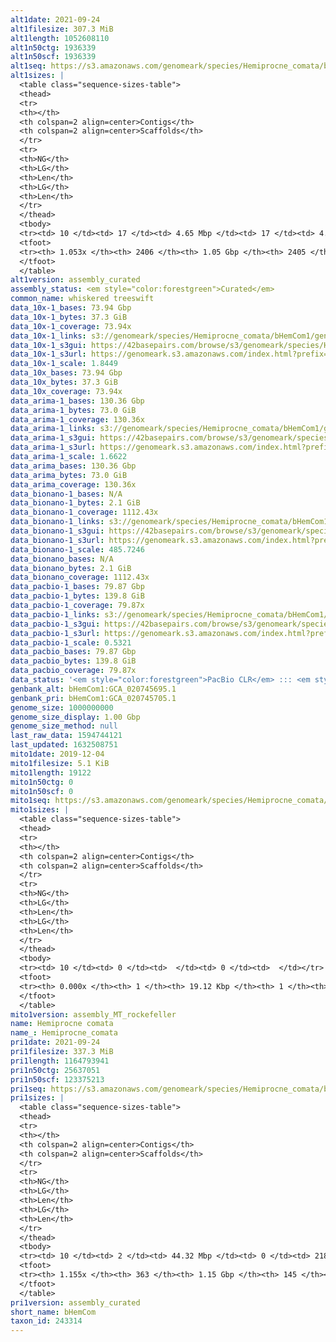 ```yaml
---
alt1date: 2021-09-24
alt1filesize: 307.3 MiB
alt1length: 1052608110
alt1n50ctg: 1936339
alt1n50scf: 1936339
alt1seq: https://s3.amazonaws.com/genomeark/species/Hemiprocne_comata/bHemCom1/assembly_curated/bHemCom1.alt.cur.20210924.fasta.gz
alt1sizes: |
  <table class="sequence-sizes-table">
  <thead>
  <tr>
  <th></th>
  <th colspan=2 align=center>Contigs</th>
  <th colspan=2 align=center>Scaffolds</th>
  </tr>
  <tr>
  <th>NG</th>
  <th>LG</th>
  <th>Len</th>
  <th>LG</th>
  <th>Len</th>
  </tr>
  </thead>
  <tbody>
  <tr><td> 10 </td><td> 17 </td><td> 4.65 Mbp </td><td> 17 </td><td> 4.65 Mbp </td></tr>  <tr><td> 20 </td><td> 41 </td><td> 3.69 Mbp </td><td> 41 </td><td> 3.69 Mbp </td></tr>  <tr><td> 30 </td><td> 72 </td><td> 2.98 Mbp </td><td> 72 </td><td> 2.98 Mbp </td></tr>  <tr><td> 40 </td><td> 108 </td><td> 2.51 Mbp </td><td> 108 </td><td> 2.51 Mbp </td></tr>  <tr style="background-color:#cccccc;"><td> 50 </td><td> 154 </td><td> 1.94 Mbp </td><td> 154 </td><td> 1.94 Mbp </td></tr>  <tr><td> 60 </td><td> 213 </td><td> 1.50 Mbp </td><td> 213 </td><td> 1.50 Mbp </td></tr>  <tr><td> 70 </td><td> 289 </td><td> 1.17 Mbp </td><td> 289 </td><td> 1.17 Mbp </td></tr>  <tr><td> 80 </td><td> 388 </td><td> 0.87 Mbp </td><td> 388 </td><td> 0.87 Mbp </td></tr>  <tr><td> 90 </td><td> 546 </td><td> 474.16 Kbp </td><td> 546 </td><td> 474.16 Kbp </td></tr>  <tr><td> 100 </td><td> 959 </td><td> 98.59 Kbp </td><td> 959 </td><td> 98.59 Kbp </td></tr>  </tbody>
  <tfoot>
  <tr><th> 1.053x </th><th> 2406 </th><th> 1.05 Gbp </th><th> 2405 </th><th> 1.05 Gbp </th></tr>
  </tfoot>
  </table>
alt1version: assembly_curated
assembly_status: <em style="color:forestgreen">Curated</em>
common_name: whiskered treeswift
data_10x-1_bases: 73.94 Gbp
data_10x-1_bytes: 37.3 GiB
data_10x-1_coverage: 73.94x
data_10x-1_links: s3://genomeark/species/Hemiprocne_comata/bHemCom1/genomic_data/10x/<br>
data_10x-1_s3gui: https://42basepairs.com/browse/s3/genomeark/species/Hemiprocne_comata/bHemCom1/genomic_data/10x/
data_10x-1_s3url: https://genomeark.s3.amazonaws.com/index.html?prefix=species/Hemiprocne_comata/bHemCom1/genomic_data/10x/
data_10x-1_scale: 1.8449
data_10x_bases: 73.94 Gbp
data_10x_bytes: 37.3 GiB
data_10x_coverage: 73.94x
data_arima-1_bases: 130.36 Gbp
data_arima-1_bytes: 73.0 GiB
data_arima-1_coverage: 130.36x
data_arima-1_links: s3://genomeark/species/Hemiprocne_comata/bHemCom1/genomic_data/arima/<br>
data_arima-1_s3gui: https://42basepairs.com/browse/s3/genomeark/species/Hemiprocne_comata/bHemCom1/genomic_data/arima/
data_arima-1_s3url: https://genomeark.s3.amazonaws.com/index.html?prefix=species/Hemiprocne_comata/bHemCom1/genomic_data/arima/
data_arima-1_scale: 1.6622
data_arima_bases: 130.36 Gbp
data_arima_bytes: 73.0 GiB
data_arima_coverage: 130.36x
data_bionano-1_bases: N/A
data_bionano-1_bytes: 2.1 GiB
data_bionano-1_coverage: 1112.43x
data_bionano-1_links: s3://genomeark/species/Hemiprocne_comata/bHemCom1/genomic_data/bionano/<br>
data_bionano-1_s3gui: https://42basepairs.com/browse/s3/genomeark/species/Hemiprocne_comata/bHemCom1/genomic_data/bionano/
data_bionano-1_s3url: https://genomeark.s3.amazonaws.com/index.html?prefix=species/Hemiprocne_comata/bHemCom1/genomic_data/bionano/
data_bionano-1_scale: 485.7246
data_bionano_bases: N/A
data_bionano_bytes: 2.1 GiB
data_bionano_coverage: 1112.43x
data_pacbio-1_bases: 79.87 Gbp
data_pacbio-1_bytes: 139.8 GiB
data_pacbio-1_coverage: 79.87x
data_pacbio-1_links: s3://genomeark/species/Hemiprocne_comata/bHemCom1/genomic_data/pacbio/<br>
data_pacbio-1_s3gui: https://42basepairs.com/browse/s3/genomeark/species/Hemiprocne_comata/bHemCom1/genomic_data/pacbio/
data_pacbio-1_s3url: https://genomeark.s3.amazonaws.com/index.html?prefix=species/Hemiprocne_comata/bHemCom1/genomic_data/pacbio/
data_pacbio-1_scale: 0.5321
data_pacbio_bases: 79.87 Gbp
data_pacbio_bytes: 139.8 GiB
data_pacbio_coverage: 79.87x
data_status: '<em style="color:forestgreen">PacBio CLR</em> ::: <em style="color:forestgreen">10x</em> ::: <em style="color:forestgreen">Arima</em>'
genbank_alt: bHemCom1:GCA_020745695.1
genbank_pri: bHemCom1:GCA_020745705.1
genome_size: 1000000000
genome_size_display: 1.00 Gbp
genome_size_method: null
last_raw_data: 1594744121
last_updated: 1632508751
mito1date: 2019-12-04
mito1filesize: 5.1 KiB
mito1length: 19122
mito1n50ctg: 0
mito1n50scf: 0
mito1seq: https://s3.amazonaws.com/genomeark/species/Hemiprocne_comata/bHemCom1/assembly_MT_rockefeller/bHemCom1.MT.20191204.fasta.gz
mito1sizes: |
  <table class="sequence-sizes-table">
  <thead>
  <tr>
  <th></th>
  <th colspan=2 align=center>Contigs</th>
  <th colspan=2 align=center>Scaffolds</th>
  </tr>
  <tr>
  <th>NG</th>
  <th>LG</th>
  <th>Len</th>
  <th>LG</th>
  <th>Len</th>
  </tr>
  </thead>
  <tbody>
  <tr><td> 10 </td><td> 0 </td><td>  </td><td> 0 </td><td>  </td></tr>  <tr><td> 20 </td><td> 0 </td><td>  </td><td> 0 </td><td>  </td></tr>  <tr><td> 30 </td><td> 0 </td><td>  </td><td> 0 </td><td>  </td></tr>  <tr><td> 40 </td><td> 0 </td><td>  </td><td> 0 </td><td>  </td></tr>  <tr style="background-color:#cccccc;"><td> 50 </td><td> 0 </td><td style="background-color:#ff8888;">  </td><td> 0 </td><td style="background-color:#ff8888;">  </td></tr>  <tr><td> 60 </td><td> 0 </td><td>  </td><td> 0 </td><td>  </td></tr>  <tr><td> 70 </td><td> 0 </td><td>  </td><td> 0 </td><td>  </td></tr>  <tr><td> 80 </td><td> 0 </td><td>  </td><td> 0 </td><td>  </td></tr>  <tr><td> 90 </td><td> 0 </td><td>  </td><td> 0 </td><td>  </td></tr>  <tr><td> 100 </td><td> 0 </td><td>  </td><td> 0 </td><td>  </td></tr>  </tbody>
  <tfoot>
  <tr><th> 0.000x </th><th> 1 </th><th> 19.12 Kbp </th><th> 1 </th><th> 19.12 Kbp </th></tr>
  </tfoot>
  </table>
mito1version: assembly_MT_rockefeller
name: Hemiprocne comata
name_: Hemiprocne_comata
pri1date: 2021-09-24
pri1filesize: 337.3 MiB
pri1length: 1164793941
pri1n50ctg: 25637051
pri1n50scf: 123375213
pri1seq: https://s3.amazonaws.com/genomeark/species/Hemiprocne_comata/bHemCom1/assembly_curated/bHemCom1.pri.cur.20210924.fasta.gz
pri1sizes: |
  <table class="sequence-sizes-table">
  <thead>
  <tr>
  <th></th>
  <th colspan=2 align=center>Contigs</th>
  <th colspan=2 align=center>Scaffolds</th>
  </tr>
  <tr>
  <th>NG</th>
  <th>LG</th>
  <th>Len</th>
  <th>LG</th>
  <th>Len</th>
  </tr>
  </thead>
  <tbody>
  <tr><td> 10 </td><td> 2 </td><td> 44.32 Mbp </td><td> 0 </td><td> 218.41 Mbp </td></tr>  <tr><td> 20 </td><td> 4 </td><td> 38.87 Mbp </td><td> 0 </td><td> 218.41 Mbp </td></tr>  <tr><td> 30 </td><td> 7 </td><td> 35.24 Mbp </td><td> 1 </td><td> 165.99 Mbp </td></tr>  <tr><td> 40 </td><td> 10 </td><td> 30.02 Mbp </td><td> 2 </td><td> 123.38 Mbp </td></tr>  <tr style="background-color:#cccccc;"><td> 50 </td><td> 13 </td><td style="background-color:#88ff88;"> 25.64 Mbp </td><td> 2 </td><td style="background-color:#88ff88;"> 123.38 Mbp </td></tr>  <tr><td> 60 </td><td> 18 </td><td> 20.23 Mbp </td><td> 4 </td><td> 81.50 Mbp </td></tr>  <tr><td> 70 </td><td> 23 </td><td> 17.86 Mbp </td><td> 5 </td><td> 69.46 Mbp </td></tr>  <tr><td> 80 </td><td> 29 </td><td> 13.81 Mbp </td><td> 7 </td><td> 39.03 Mbp </td></tr>  <tr><td> 90 </td><td> 39 </td><td> 8.65 Mbp </td><td> 10 </td><td> 23.49 Mbp </td></tr>  <tr><td> 100 </td><td> 54 </td><td> 4.40 Mbp </td><td> 14 </td><td> 20.00 Mbp </td></tr>  </tbody>
  <tfoot>
  <tr><th> 1.155x </th><th> 363 </th><th> 1.15 Gbp </th><th> 145 </th><th> 1.16 Gbp </th></tr>
  </tfoot>
  </table>
pri1version: assembly_curated
short_name: bHemCom
taxon_id: 243314
---
```

